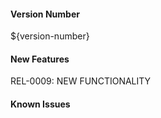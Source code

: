 #### Version Number
${version-number}

#### New Features

REL-0009: NEW FUNCTIONALITY

#### Known Issues
